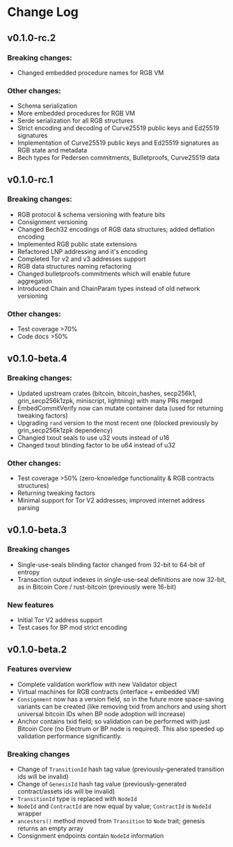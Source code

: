 Change Log
==========

v0.1.0-rc.2
-----------

### Breaking changes:
- Changed embedded procedure names for RGB VM

### Other changes:
- Schema serialization
- More embedded procedures for RGB VM
- Serde serialization for all RGB structures
- Strict encoding and decoding of Curve25519 public keys and Ed25519 signatures
- Implementation of Curve25519 public keys and Ed25519 signatures as RGB state and metadata
- Bech types for Pedersen commitments, Bulletproofs, Curve25519 data

v0.1.0-rc.1
-----------

### Breaking changes:
- RGB protocol & schema versioning with feature bits
- Consignment versioning
- Changed Bech32 encodings of RGB data structures; added deflation encoding
- Implemented RGB public state extensions
- Refactored LNP addressing and it's encoding
- Completed Tor v2 and v3 addresses support
- RGB data structures naming refactoring
- Changed bulletproofs commitments which will enable future aggregation
- Introduced Chain and ChainParam types instead of old network versioning

### Other changes:
- Test coverage >70%
- Code docs >50%

v0.1.0-beta.4
-------------

### Breaking changes:
- Updated upstream crates (bitcoin, bitcoin_hashes, secp256k1, grin_secp256k1zpk, miniscript, lightning) with many PRs merged
- EmbedCommitVerify now can mutate container data (used for returning tweaking factors)
- Upgrading `rand` version to the most recent one (blocked previously by grin_secp256k1zpk dependency)
- Changied txout seals to use u32 vouts instead of u16
- Changed txout blinding factor to be u64 instead of u32

### Other changes:
- Test coverage >50% (zero-knowledge functionality & RGB contracts structures)
- Returning tweaking factors
- Minimal support for Tor V2 addresses; improved internet address parsing


v0.1.0-beta.3
-------------

### Breaking changes
- Single-use-seals blinding factor changed from 32-bit to 64-bit of entropy
- Transaction output indexes in single-use-seal definitions are now 32-bit, as in Bitcoin Core / rust-bitcoin (previously were 16-bit)

### New features
- Initial Tor V2 address support
- Test cases for BP mod strict encoding


v0.1.0-beta.2
-------------

### Features overview
- Complete validation workflow with new Validator object
- Virtual machines for RGB contracts (interface + embedded VM)
- `Consignment` now has a version field, so in the future more space-saving variants can be created (like removing txid from anchors and using short universal bitcoin IDs when BP node adoption will increase)
- Anchor contains txid field; so validation can be performed with just Bitcoin Core (no Electrum or BP node is required). This also speeded up validation performance significantly.

### Breaking changes
- Change of `TransitionId` hash tag value (previously-generated transition ids will be invalid)
- Change of `GenesisId`  hash tag value (previously-generated contract/assets ids will be invalid)
- `TransitionId` type is replaced with `NodeId`
- `NodeId` and `ContractId` are now equal by value; `ContractId` is `NodeId` wrapper
- `ancestors()` method moved from `Transition` to `Node` trait; genesis returns an empty array
- Consignment endpoints contain `NodeId` information
